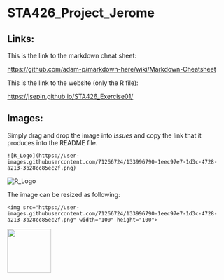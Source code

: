 # STA426_Project_Jerome

## Links: 
This is the link to the markdown cheat sheet:

https://github.com/adam-p/markdown-here/wiki/Markdown-Cheatsheet

This is the link to the website (only the R file):

https://jsepin.github.io/STA426_Exercise01/


## Images:
Simply drag and drop the image into *Issues* and copy the link that it produces into the README file.
```
![R_Logo](https://user-images.githubusercontent.com/71266724/133996790-1eec97e7-1d3c-4728-a213-3b28cc85ec2f.png)
```

![R_Logo](https://user-images.githubusercontent.com/71266724/133996790-1eec97e7-1d3c-4728-a213-3b28cc85ec2f.png)

The image can be resized as following:
```
<img src="https://user-images.githubusercontent.com/71266724/133996790-1eec97e7-1d3c-4728-a213-3b28cc85ec2f.png" width="100" height="100">
```

<img src="https://user-images.githubusercontent.com/71266724/133996790-1eec97e7-1d3c-4728-a213-3b28cc85ec2f.png" width="100" height="100">
